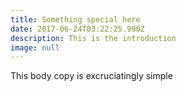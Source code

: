 ```yaml
---
title: Something special here
date: 2017-06-24T03:22:25.990Z
description: This is the introduction
image: null
---
```

This body copy is excruciatingly simple

